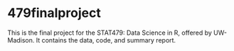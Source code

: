 # 479finalproject

This is the final project for the STAT479: Data Science in R, offered by UW-Madison. It contains the data, code, and summary report.
